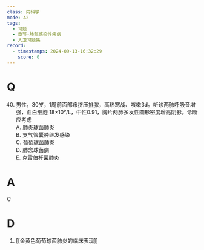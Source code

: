 ```yaml
---
class: 内科学
mode: A2
tags:
  - 习题
  - 章节-肺部感染性疾病
  - 人卫习题集
record:
  - timestamps: 2024-09-13-16:32:29
    score: 0
---
```


# Q
40. 男性，30岁，1周前面部疖挤压排脓，高热寒战、咳嗽3d。听诊两肺呼吸音增强，血白细胞 18×10⁹/L，中性0.91，胸片两肺多发性圆形密度增高阴影。诊断应考虑  
A. 肺炎球菌肺炎  
B. 支气管囊肿继发感染  
C. 葡萄球菌肺炎  
D. 肺念球菌病  
E. 克雷伯杆菌肺炎
# A
C
# D
1. [[金黄色葡萄球菌肺炎的临床表现]]
